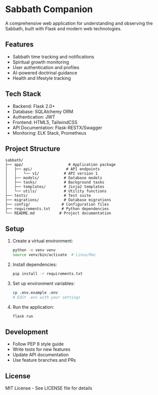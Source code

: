 # Sabbath Companion

A comprehensive web application for understanding and observing the Sabbath, built with Flask and modern web technologies.

## Features

- Sabbath time tracking and notifications
- Spiritual growth monitoring
- User authentication and profiles
- AI-powered doctrinal guidance
- Health and lifestyle tracking

## Tech Stack

- Backend: Flask 2.0+
- Database: SQLAlchemy ORM
- Authentication: JWT
- Frontend: HTML5, TailwindCSS
- API Documentation: Flask-RESTX/Swagger
- Monitoring: ELK Stack, Prometheus

## Project Structure

```
sabbath/
├── app/                    # Application package
│   ├── api/               # API endpoints
│   │   └── v1/           # API version 1
│   ├── models/           # Database models
│   ├── tasks/            # Background tasks
│   ├── templates/        # Jinja2 templates
│   └── utils/            # Utility functions
├── tests/                # Test suite
├── migrations/           # Database migrations
├── config/              # Configuration files
├── requirements.txt     # Python dependencies
└── README.md           # Project documentation
```

## Setup

1. Create a virtual environment:
   ```bash
   python -m venv venv
   source venv/bin/activate  # Linux/Mac
   ```

2. Install dependencies:
   ```bash
   pip install -r requirements.txt
   ```

3. Set up environment variables:
   ```bash
   cp .env.example .env
   # Edit .env with your settings
   ```

4. Run the application:
   ```bash
   flask run
   ```

## Development

- Follow PEP 8 style guide
- Write tests for new features
- Update API documentation
- Use feature branches and PRs

## License

MIT License - See LICENSE file for details
